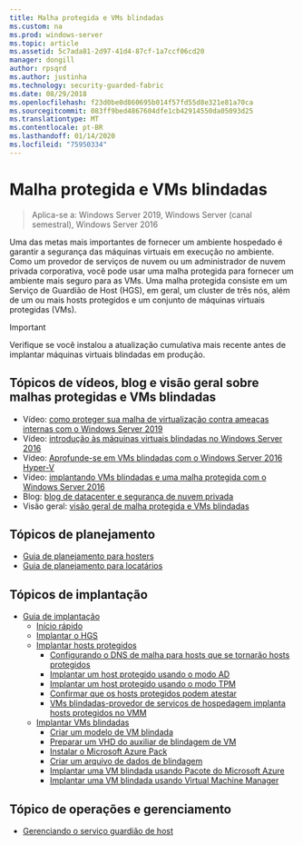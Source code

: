 ```yaml
---
title: Malha protegida e VMs blindadas
ms.custom: na
ms.prod: windows-server
ms.topic: article
ms.assetid: 5c7ada81-2d97-41d4-87cf-1a7ccf06cd20
manager: dongill
author: rpsqrd
ms.author: justinha
ms.technology: security-guarded-fabric
ms.date: 08/29/2018
ms.openlocfilehash: f23d0be0d860695b014f57fd55d8e321e81a70ca
ms.sourcegitcommit: 083ff9bed4867604dfe1cb42914550da05093d25
ms.translationtype: MT
ms.contentlocale: pt-BR
ms.lasthandoff: 01/14/2020
ms.locfileid: "75950334"
---
```

# <a name="guarded-fabric-and-shielded-vms"></a>Malha protegida e VMs blindadas

>Aplica-se a: Windows Server 2019, Windows Server (canal semestral), Windows Server 2016

Uma das metas mais importantes de fornecer um ambiente hospedado é garantir a segurança das máquinas virtuais em execução no ambiente. Como um provedor de serviços de nuvem ou um administrador de nuvem privada corporativa, você pode usar uma malha protegida para fornecer um ambiente mais seguro para as VMs. Uma malha protegida consiste em um Serviço de Guardião de Host (HGS), em geral, um cluster de três nós, além de um ou mais hosts protegidos e um conjunto de máquinas virtuais protegidas (VMs).

> [!IMPORTANT]
> Verifique se você instalou a atualização cumulativa mais recente antes de implantar máquinas virtuais blindadas em produção.

## <a name="videos-blog-and-overview-topic-about-guarded-fabrics-and-shielded-vms"></a>Tópicos de vídeos, blog e visão geral sobre malhas protegidas e VMs blindadas

- Vídeo: [como proteger sua malha de virtualização contra ameaças internas com o Windows Server 2019](https://myignite.techcommunity.microsoft.com/sessions/64690)
- Vídeo: [introdução às máquinas virtuais blindadas no Windows Server 2016](https://channel9.msdn.com/Shows/Mechanics/Introduction-to-Shielded-Virtual-Machines-in-Windows-Server-2016)
- Vídeo: [Aprofunde-se em VMs blindadas com o Windows Server 2016 Hyper-V](https://channel9.msdn.com/events/Ignite/2016/BRK3124)
- Vídeo: [implantando VMs blindadas e uma malha protegida com o Windows Server 2016](https://mva.microsoft.com/training-courses/deploying-shielded-vms-and-a-guarded-fabric-with-windows-server-2016-17131?l=WFLef7vUD_4604300474)
- Blog: [blog de datacenter e segurança de nuvem privada](https://blogs.technet.microsoft.com/datacentersecurity/)
- Visão geral: [visão geral de malha protegida e VMs blindadas](Guarded-Fabric-and-Shielded-VMs.md)

## <a name="planning-topics"></a>Tópicos de planejamento

- [Guia de planejamento para hosters](guarded-fabric-planning-for-hosters.md)
- [Guia de planejamento para locatários](guarded-fabric-shielded-vm-planning-for-tenants.md)

## <a name="deployment-topics"></a>Tópicos de implantação

- [Guia de implantação](guarded-fabric-deploying-hgs-overview.md)
    - [Início rápido](guarded-fabric-deployment-overview.md)
    - [Implantar o HGS](guarded-fabric-setting-up-the-host-guardian-service-hgs.md)
    - [Implantar hosts protegidos](guarded-fabric-configure-hgs-with-authorized-hyper-v-hosts.md)
        - [Configurando o DNS de malha para hosts que se tornarão hosts protegidos](guarded-fabric-configuring-fabric-dns.md)
        - [Implantar um host protegido usando o modo AD](guarded-fabric-admin-trusted-attestation-creating-a-security-group.md)
        - [Implantar um host protegido usando o modo TPM](guarded-fabric-tpm-trusted-attestation-capturing-hardware.md)
        - [Confirmar que os hosts protegidos podem atestar](guarded-fabric-confirm-hosts-can-attest-successfully.md)
        - [VMs blindadas-provedor de serviços de hospedagem implanta hosts protegidos no VMM](https://technet.microsoft.com/system-center-docs/vmm/scenario/guarded-hosts)
    - [Implantar VMs blindadas](guarded-fabric-configuration-scenarios-for-shielded-vms-overview.md)
        - [Criar um modelo de VM blindada](guarded-fabric-create-a-shielded-vm-template.md)
        - [Preparar um VHD do auxiliar de blindagem de VM](guarded-fabric-vm-shielding-helper-vhd.md)
        - [Instalar o Microsoft Azure Pack](guarded-fabric-hoster-sets-up-windows-azure-pack.md)
        - [Criar um arquivo de dados de blindagem](guarded-fabric-tenant-creates-shielding-data.md)
        - [Implantar uma VM blindada usando Pacote do Microsoft Azure](guarded-fabric-shielded-vm-windows-azure-pack.md)
        - [Implantar uma VM blindada usando Virtual Machine Manager](guarded-fabric-tenant-deploys-shielded-vm-using-vmm.md)

## <a name="operations-and-management-topic"></a>Tópico de operações e gerenciamento

- [Gerenciando o serviço guardião de host](guarded-fabric-manage-hgs.md)
